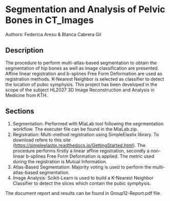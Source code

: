 # Segmentation and Analysis of Pelvic Bones in CT_Images

Authors: Federica Aresu & Blanca Cabrera Gil

## Description

The procedure to perform multi-atlas-based segmentation to obtain the segmentation of hip bones as well as image classification are presented. Affine linear registration and b-splines Free Form Deformation are used as registration methods. K-Nearest Neighbor is selected as classifier to detect the location of pubic symphysis.
This project has been developed in the scope of the subject HL2027 3D Image Reconstruction and Analysis in Medicine from KTH.

## Sections

1. Segmentation: Performed with MiaLab tool following the segrmentation workflow. The executer file can be found in the MiaLab.zip.
2. Registration: Multi-method registration using SimpleElastix library. To download refere to this site (https://simpleelastix.readthedocs.io/GettingStarted.html). The procedure performs firstly a linear affine registration, secondly a non-linear b-splines Free Form Deformation is applied. The metric used during the registration is Mutual Information.
3. Atlas-Based Segmentation: Majority voting is used to perform the multi-atlas-based segmentation.
4. Image Analysis: Scikit-Learn is used to build a K-Nearest Neighbor Classifier to detect the slices which contain the pubic symphysis.


The document report and results can be found in Group12-Report.pdf file.
